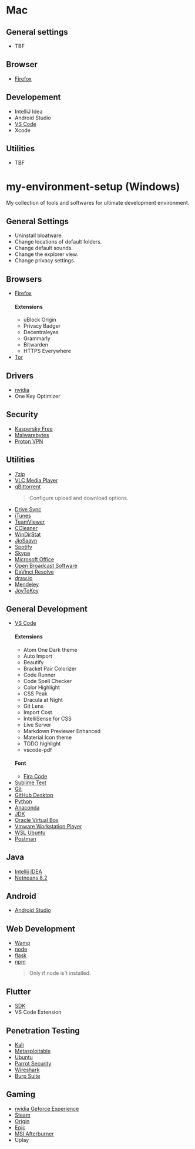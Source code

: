 # Mac

## General settings
- TBF

## Browser
- [Firefox](https://www.mozilla.org/en-US/firefox/all/)

## Developement
- IntelliJ Idea
- Android Studio
- [VS Code](https://code.visualstudio.com/download)
- Xcode

## Utilities
- TBF


# my-environment-setup (Windows) 
My collection of tools and softwares for ultimate development environment.

## General Settings
- Uninstall bloatware.
- Change locations of default folders.
- Change default sounds.
- Change the explorer view.
- Change privacy settings.


## Browsers

- [Firefox](https://www.mozilla.org/en-US/firefox/all/)
  #### Extensions
  - uBlock Origin
  - Privacy Badger
  - Decentraleyes
  - Grammarly
  - Bitwarden
  - HTTPS Everywhere
- [Tor](https://www.torproject.org/download/download-easy.html)

## Drivers
- [nvidia](https://www.geforce.com/drivers)
- One Key Optimizer

## Security
- [Kaspersky Free](https://www.kaspersky.co.in/free-antivirus)
- [Malwarebytes](https://www.malwarebytes.com/)
- [Proton VPN](https://protonvpn.com/download/)

## Utilities
- [7zip](https://www.7-zip.org/download.html)
- [VLC Media Player](https://www.videolan.org/)
- [qBittorrent](https://www.qbittorrent.org/download.php)
  > Configure upload and download options.
- [Drive Sync](https://www.google.com/drive/download/)
- [iTunes](https://www.apple.com/in/itunes/download/)
- [TeamViewer](https://www.teamviewer.com/en/download/windows/)
- [CCleaner](https://www.ccleaner.com/)
- [WinDirStat](https://windirstat.net/download.html)
- [JioSaavn](https://www.microsoft.com/en-us/p/jiosaavn-music-radio/9nblggh1rrh1)
- [Spotify](https://www.spotify.com/int/download/windows/)
- [Skype](https://www.skype.com/en/get-skype/)
- [Microsoft Office](https://products.office.com/en-in/office-online/documents-spreadsheets-presentations-office-online)
- [Open Broadcast Software](https://obsproject.com/)
- [DaVinci Resolve](https://www.blackmagicdesign.com/in/products/davinciresolve/)
- [draw.io](https://about.draw.io/integrations/)
- [Mendeley](https://www.mendeley.com/download-desktop/)
- [JoyToKey](https://joytokey.net/en/download)


## General Development
- [VS Code](https://code.visualstudio.com/download)
  #### Extensions
  - Atom One Dark theme
  - Auto Import
  - Beautify
  - Bracket Pair Colorizer
  - Code Runner
  - Code Spell Checker
  - Color Highlight
  - CSS Peak
  - Dracula at Night
  - Git Lens
  - Import Cost
  - IntelliSense for CSS
  - Live Server
  - Markdown Previewer Enhanced
  - Material Icon theme
  - TODO highlight
  - vscode-pdf
  #### Font
  - [Fira Code](https://github.com/tonsky/FiraCode)
- [Sublime Text](https://www.sublimetext.com/)
- [Git](https://git-scm.com/download/win)
- [GitHub Desktop](https://desktop.github.com/)
- [Python](https://www.python.org/downloads/)
- [Anaconda](https://www.anaconda.com/download/)
- [JDK](https://www.oracle.com/technetwork/java/javase/downloads/index.html)
- [Oracle Virtual Box](https://www.virtualbox.org/)
- [Vmware Workstation Player](https://www.vmware.com/products/workstation-player.html)
- [WSL Ubuntu](https://www.microsoft.com/en-us/p/ubuntu-1804-lts/9n9tngvndl3q#activetab=pivot:overviewtab)
- [Postman](https://www.postman.com/downloads/)


## Java
- [Intellij IDEA](https://www.jetbrains.com/idea/)
- [Netneans 8.2](https://netbeans.apache.org/download/index.html#_pre_apache_netbeans_versions)

## Android
- [Android Studio](https://developer.android.com/studio/)

## Web Development
- [Wamp](https://sourceforge.net/projects/wampserver/files/latest/download)
- [node](https://nodejs.org/en/download/)
- [flask](http://flask.pocoo.org/)
- [npm](https://www.npmjs.com/package/npm)
  > Only if node is't installed.

## Flutter
- [SDK](https://flutter.io/docs/get-started/install/windows)
- VS Code Extension

## Penetration Testing
- [Kali](https://www.kali.org/downloads/)
- [Metasploitable](https://sourceforge.net/projects/metasploitable/)
- [Ubuntu](https://www.ubuntu.com/download/desktop)
- [Parrot Security](https://www.parrotsec.org/download.php)
- [Wireshark](https://www.wireshark.org/#download)
- [Burp Suite](https://portswigger.net/burp/communitydownload)
  
## Gaming
- [nvidia Geforce Experience](https://www.geforce.com/geforce-experience/download)
- [Steam](https://store.steampowered.com/about/)
- [Origin](https://www.origin.com/ind/en-us/store/download)
- [Epic](https://www.epicgames.com/site/en-US/home)
- [MSI Afterburner](https://www.msi.com/Landing/afterburner)
- Uplay
